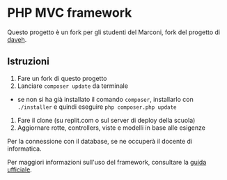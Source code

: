 # PHP MVC framework

Questo progetto è un fork per gli studenti del Marconi, fork del progetto di [daveh](https://github.com/daveh/php-mvc).

## Istruzioni
1. Fare un fork di questo progetto
1. Lanciare `composer update` da terminale
 - se non si ha già installato il comando `composer`, installarlo con `./installer` e quindi eseguire `php composer.php update`
1. Fare il clone (su replit.com o sul server di deploy della scuola)
1. Aggiornare rotte, controllers, viste e modelli in base alle esigenze

Per la connessione con il database, se ne occuperà il docente di informatica.

Per maggiori informazioni sull'uso del framework, consultare la [guida ufficiale](https://github.com/daveh/php-mvc/blob/master/README.md).
